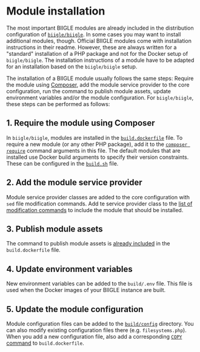 # Module installation

The most important BIIGLE modules are already included in the distribution configuration of [`biigle/biigle`](https://github.com/biigle/biigle). In some cases you may want to install additional modules, though. Official BIIGLE modules come with installation instructions in their readme. However, these are always written for a "standard" installation of a PHP package and not for the Docker setup of `biigle/biigle`. The installation instructions of a module have to be adapted for an installation based on the `biigle/biigle` setup.

The installation of a BIIGLE module usually follows the same steps: Require the module using [Composer](https://getcomposer.org/), add the module service provider to the core configuration, run the command to publish module assets, update environment variables and/or the module configuration. For `biigle/biigle`, these steps can be performed as follows:

## 1. Require the module using Composer

In `biigle/biigle`, modules are installed in the [`build.dockerfile`](https://github.com/biigle/biigle/blob/master/build/build.dockerfile) file. To require a new module (or any other PHP package), add it to the [`composer require`](https://github.com/biigle/biigle/blob/08bae6f5a6f81b005bdf6bc0a38ad4c8a789e23d/build/build.dockerfile#L38) command arguments in this file. The default modules that are installed use Docker build arguments to specify their version constraints. These can be configured in the [`build.sh`](https://github.com/biigle/biigle/blob/08bae6f5a6f81b005bdf6bc0a38ad4c8a789e23d/build/build.sh#L11) file.

## 2. Add the module service provider

Module service provider classes are added to the core configuration with `sed` file modification commands. Add te service provider class to the [list of modification commands](https://github.com/biigle/biigle/blob/08bae6f5a6f81b005bdf6bc0a38ad4c8a789e23d/build/build.dockerfile#L48) to include the module that should be installed.

## 3. Publish module assets

The command to publish module assets is [already included](https://github.com/biigle/biigle/blob/08bae6f5a6f81b005bdf6bc0a38ad4c8a789e23d/build/build.dockerfile#L58) in the `build.dockerfile` file.

## 4. Update environment variables

New environment variables can be added to the `build/.env` file. This file is used when the Docker images of your BIIGLE instance are built.

## 5. Update the module configuration

Module configuration files can be added to the [`build/config`](https://github.com/biigle/biigle/tree/master/build/config) directory. You can also modify existing configuration files there (e.g. `filesystems.php`). When you add a new configuration file, also add a corresponding [`COPY` command](https://github.com/biigle/biigle/blob/08bae6f5a6f81b005bdf6bc0a38ad4c8a789e23d/build/build.dockerfile#L68) to `build.dockerfile`.
